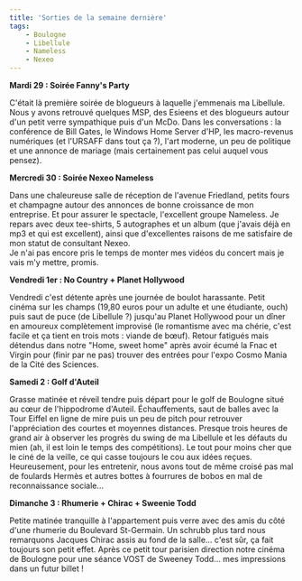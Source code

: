 ```yaml
---
title: 'Sorties de la semaine dernière'
tags:
    - Boulogne
    - Libellule
    - Nameless
    - Nexeo
---
```


**Mardi 29&nbsp;: Soir&#233;e Fanny's Party**</p>

C'&#233;tait l&#224; premi&#232;re soir&#233;e de blogueurs &#224; laquelle
j'emmenais ma Libellule. Nous y avons retrouv&#233; quelques MSP, des Esieens et
des blogueurs autour d'un petit verre sympathique puis d'un McDo. Dans les
conversations&nbsp;: la conf&#233;rence de Bill Gates, le Windows Home Server
d'HP, les macro-revenus num&#233;riques (et l'URSAFF dans tout &#231;a&nbsp;?),
l'art moderne, un peu de politique et une annonce de mariage (mais certainement
pas celui auquel vous pensez).

**Mercredi 30&nbsp;: Soir&#233;e Nexeo Nameless**

Dans une chaleureuse salle de r&#233;ception de l'avenue Friedland, petits fours
et champagne autour des annonces de bonne croissance de mon entreprise. Et pour
assurer le spectacle, l'excellent groupe Nameless. Je repars avec deux
tee-shirts, 5 autographes et un album (que j'avais d&#233;j&#224; en mp3 et qui
est excellent), ainsi que d'excellentes raisons de me satisfaire de mon statut
de consultant Nexeo.  
Je n'ai pas encore pris le temps de monter mes vid&#233;os du concert mais je
vais m'y mettre, promis.

**Vendredi 1er&nbsp;: No Country + Planet Hollywood**

Vendredi c'est d&#233;tente apr&#232;s une journ&#233;e de boulot harassante.
Petit cin&#233;ma sur les champs (19,80 euros pour un adulte et une
&#233;tudiante, ouch) puis saut de puce (de Libellule&nbsp;?) jusqu'au Planet
Hollywood pour un d&#238;ner en amoureux compl&#232;tement improvis&#233; (le
romantisme avec ma ch&#233;rie, c'est facile et &#231;a tient en trois
mots&nbsp;: viande de bœuf). Retour fatigu&#233;s mais d&#233;tendus dans notre
&quot;Home, sweet home&quot; apr&#232;s avoir &#233;cum&#233; la Fnac et Virgin
pour (finir par ne pas) trouver des entr&#233;es pour l'expo Cosmo Mania de la
Cit&#233; des Sciences.

**Samedi 2&nbsp;: Golf d'Auteil**

Grasse matin&#233;e et r&#233;veil tendre puis d&#233;part pour le golf de
Boulogne situ&#233; au cœur de l'hippodrome d'Auteil. &#201;chauffements, saut
de balles avec la Tour Eiffel en ligne de mire puis un peu de pitch pour
retrouver l'appr&#233;ciation des courtes et moyennes distances. Presque trois
heures de grand air &#224; observer les progr&#232;s du swing de ma Libellule et
les d&#233;fauts du mien (ah, il est loin le temps des comp&#233;titions). Le
tout pour moins cher que le cin&#233; de la veille, ce qui casse toujours le cou
aux id&#233;es re&#231;ues. Heureusement, pour les entretenir, nous avons tout
de m&#234;me crois&#233; pas mal de foulards Herm&#232;s et autres bottes &#224;
fourrures de bobos en mal de reconnaissance sociale…

**Dimanche 3&nbsp;: Rhumerie + Chirac + Sweenie Todd**

Petite matin&#233;e tranquille &#224; l'appartement puis verre avec des amis du
c&#244;t&#233; d'une rhumerie du Boulevard St-Germain. Un schrubb plus tard nous
remarquons Jacques Chirac assis au fond de la salle… c'est s&#251;r, &#231;a
fait toujours son petit effet. Apr&#232;s ce petit tour parisien direction notre
cin&#233;ma de Boulogne pour une s&#233;ance VOST de Sweeney Todd… mes
impressions dans un futur billet&nbsp;!
